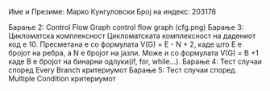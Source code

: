 Име и Презиме: Марко Кунгуловски
Број на индекс: 203178

Барање 2: Control Flow Graph
control flow graph (cfg.png)
Барање 3: Цикломатска комплексност
Цикломатската комплексност на дадениот код е 10. Пресметана е со формулата V(G) = E - N + 2, каде што E е бројот на ребра, а N е бројот на јазли. Може и со формулата V(G) = B +1 каде B е бројот на бинарни одлуки(if, for, while...).
Барање 4: Тест случаи според Every Branch критериумот
Барање 5: Тест случаи според Multiple Condition критериумот
